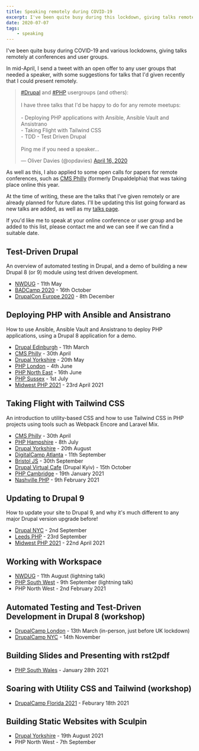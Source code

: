 ```yaml
---
title: Speaking remotely during COVID-19
excerpt: I've been quite busy during this lockdown, giving talks remotely at conferences and user groups.
date: 2020-07-07
tags:
    - speaking
---
```


I've been quite busy during COVID-19 and various lockdowns, giving talks remotely at conferences and user groups.

In mid-April, I send a tweet with an open offer to any user groups that needed a speaker, with some suggestions for talks that I'd given recently that I could present remotely.

<blockquote class="twitter-tweet"><p lang="en" dir="ltr"><a href="https://twitter.com/hashtag/Drupal?src=hash&amp;ref_src=twsrc%5Etfw">#Drupal</a> and <a href="https://twitter.com/hashtag/PHP?src=hash&amp;ref_src=twsrc%5Etfw">#PHP</a> usergroups (and others):<br><br>I have three talks that I&#39;d be happy to do for any remote meetups:<br><br>- Deploying PHP applications with Ansible, Ansible Vault and Ansistrano<br>- Taking Flight with Tailwind CSS<br>- TDD - Test Driven Drupal<br><br>Ping me if you need a speaker...</p>&mdash; Oliver Davies (@opdavies) <a href="https://twitter.com/opdavies/status/1250870367712935938?ref_src=twsrc%5Etfw">April 16, 2020</a></blockquote>

As well as this, I also applied to some open calls for papers for remote conferences, such as [CMS Philly](https://cmsphilly.org "The CMS Philly conference") (formerly Drupaldelphia) that was taking place online this year.

At the time of writing, these are the talks that I've given remotely or are already planned for future dates. I'll be updating this list going forward as new talks are added, as well as my [talks page](/talks "My upcoming and past talks").

If you'd like me to speak at your online conference or user group and be added to this list, please contact me and we can see if we can find a suitable date.

## Test-Driven Drupal

An overview of automated testing in Drupal, and a demo of building a new Drupal 8 (or 9) module using test driven development.

- [NWDUG](http://nwdrupal.org.uk) - 11th May
- [BADCamp 2020](https://2020.badcamp.org/session/tdd-test-driven-drupal) - 16th October
- [DrupalCon Europe 2020](https://events.drupal.org/europe2020/sessions/tdd-test-driven-drupal) - 8th December

## Deploying PHP with Ansible and Ansistrano

How to use Ansible, Ansible Vault and Ansistrano to deploy PHP applications, using a Drupal 8 application for a demo.

- [Drupal Edinburgh](https://www.meetup.com/Drupal-Edinburgh/events/267905594) - 11th March
- [CMS Philly](https://cmsphilly.org) - 30th April
- [Drupal Yorkshire](https://www.meetup.com/DrupalYorkshire/events/zwzsfpybchbcc) - 20th May
- [PHP London](https://www.meetup.com/phplondon/events/270930524) - 4th June
- [PHP North East](https://www.meetup.com/phpnortheast) - 16th June
- [PHP Sussex](https://www.meetup.com/PHP-Sussex) - 1st July
- [Midwest PHP 2021](https://midwestphp.org/talks/1q5XUF2tTdXXLYOoujMkpF/Deploying_PHP_applications_with_Ansible,_Ansible_Vault_and_Ansistrano) - 23rd April 2021

## Taking Flight with Tailwind CSS

An introduction to utility-based CSS and how to use Tailwind CSS in PHP projects using tools such as Webpack Encore and Laravel Mix.

- [CMS Philly](https://cmsphilly.org) - 30th April
- [PHP Hampshire](https://www.meetup.com/meetup-group-yzpbvTYv) - 8th July
- [Drupal Yorkshire](https://www.meetup.com/DrupalYorkshire/events/zwzsfpybclbbc) - 20th August
- [DigitalCamp Atlanta](https://www.drupalcampatlanta.com/2020/sessions/taking-flight-tailwind-css) - 11th September
- [Bristol JS](https://techtalks.io/events/f8e26038-2561-484e-8a74-7a1e3a0369b8) - 30th September
- [Drupal Virtual Cafe](https://groups.drupal.org/node/536142) (Drupal Kyiv) - 15th October
- [PHP Cambridge](https://www.meetup.com/phpcambridge/events/273686561) - 19th January 2021
- [Nashville PHP](https://www.meetup.com/nashvillephp/events/kzkdwryccdbmb) - 9th February 2021

## Updating to Drupal 9

How to update your site to Drupal 9, and why it's much different to any major Drupal version upgrade before!

- [Drupal NYC](https://ti.to/drupalnyc/meetup-2020-08-05) - 2nd September
- [Leeds PHP](https://www.meetup.com/leedsphp/events/272504993) - 23rd September
- [Midwest PHP 2021](https://midwestphp.org/talks/7C0m4I87vq72cDoXvsHFRp/Upgrading_your_site_to_Drupal_9) - 22nd April 2021

## Working with Workspace

- [NWDUG](https://www.meetup.com/nwdrupal/events/272098270) - 11th August (lightning talk)
- [PHP South West](https://www.meetup.com/php-sw/events/272787346) - 9th September (lightning talk)
- PHP North West - 2nd February 2021

## Automated Testing and Test-Driven Development in Drupal 8 (workshop)

- [DrupalCamp London](https://drupalcamp.london/training/Automated-Testing-and-Test-Driven-Development-in-Drupal-8) - 13th March (in-person, just before UK lockdown)
- [DrupalCamp NYC](https://2020.drupalcamp.nyc/training/automated-testing-and-test-driven-development-drupal-8) - 14th November

## Building Slides and Presenting with rst2pdf

- [PHP South Wales](https://www.meetup.com/PHP-South-Wales/events/275625320) - January 28th 2021

## Soaring with Utility CSS and Tailwind (workshop)

- [DrupalCamp Florida 2021](https://www.fldrupal.camp/training/soaring-utility-css-and-tailwind) - Feburary 18th 2021

## Building Static Websites with Sculpin

- [Drupal Yorkshire](https://www.meetup.com/DrupalYorkshire/events/280100968) - 19th August 2021
- PHP North West - 7th September
